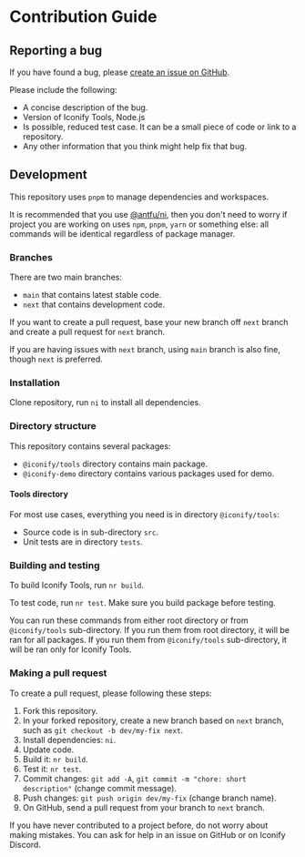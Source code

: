 # Contribution Guide

## Reporting a bug

If you have found a bug, please [create an issue on GitHub](https://github.com/iconify/tools/issues).

Please include the following:

-   A concise description of the bug.
-   Version of Iconify Tools, Node.js
-   Is possible, reduced test case. It can be a small piece of code or link to a repository.
-   Any other information that you think might help fix that bug.

## Development

This repository uses `pnpm` to manage dependencies and workspaces.

It is recommended that you use [@antfu/ni](https://github.com/antfu/ni), then you don't need to worry if project you are working on uses `npm`, `pnpm`, `yarn` or something else: all commands will be identical regardless of package manager.

### Branches

There are two main branches:

-   `main` that contains latest stable code.
-   `next` that contains development code.

If you want to create a pull request, base your new branch off `next` branch and create a pull request for `next` branch.

If you are having issues with `next` branch, using `main` branch is also fine, though `next` is preferred.

### Installation

Clone repository, run `ni` to install all dependencies.

### Directory structure

This repository contains several packages:

-   `@iconify/tools` directory contains main package.
-   `@iconify-demo` directory contains various packages used for demo.

#### Tools directory

For most use cases, everything you need is in directory `@iconify/tools`:

-   Source code is in sub-directory `src`.
-   Unit tests are in directory `tests`.

### Building and testing

To build Iconify Tools, run `nr build`.

To test code, run `nr test`. Make sure you build package before testing.

You can run these commands from either root directory or from `@iconify/tools` sub-directory. If you run them from root directory, it will be ran for all packages. If you run them from `@iconify/tools` sub-directory, it will be ran only for Iconify Tools.

### Making a pull request

To create a pull request, please following these steps:

1. Fork this repository.
2. In your forked repository, create a new branch based on `next` branch, such as `git checkout -b dev/my-fix next`.
3. Install dependencies: `ni`.
4. Update code.
5. Build it: `nr build`.
6. Test it: `nr test`.
7. Commit changes: `git add -A`, `git commit -m "chore: short description"` (change commit message).
8. Push changes: `git push origin dev/my-fix` (change branch name).
9. On GitHub, send a pull request from your branch to `next` branch.

If you have never contributed to a project before, do not worry about making mistakes.
You can ask for help in an issue on GitHub or on Iconify Discord.
